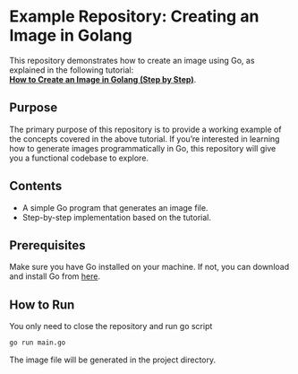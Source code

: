 # Example Repository: Creating an Image in Golang

This repository demonstrates how to create an image using Go, as explained in the following tutorial:  
[**How to Create an Image in Golang (Step by Step)**](https://medium.com/@daniel.ruizcamacho/how-to-create-an-image-in-golang-step-by-step-4416affe088f).

## Purpose

The primary purpose of this repository is to provide a working example of the concepts covered in the above tutorial. If you’re interested in learning how to generate images programmatically in Go, this repository will give you a functional codebase to explore.

## Contents

- A simple Go program that generates an image file.
- Step-by-step implementation based on the tutorial.

## Prerequisites

Make sure you have Go installed on your machine. If not, you can download and install Go from [here](https://golang.org/dl/).

## How to Run

You only need to close the repository and run go script
   ```bash
   go run main.go
  ```

The image file will be generated in the project directory.
